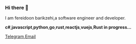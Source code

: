 ### Hi there 👋
I am fereidoon barikzehi,a software engineer and developer.

**c#**,**javascript**,**python**,**go**,**rust**,**reactjs**,**vuejs**,**Rust in progress...**

[Telegram](https://t.me/fbarikzehi),[Email](mailto:f.barikzehi.dev@gmail.com)


